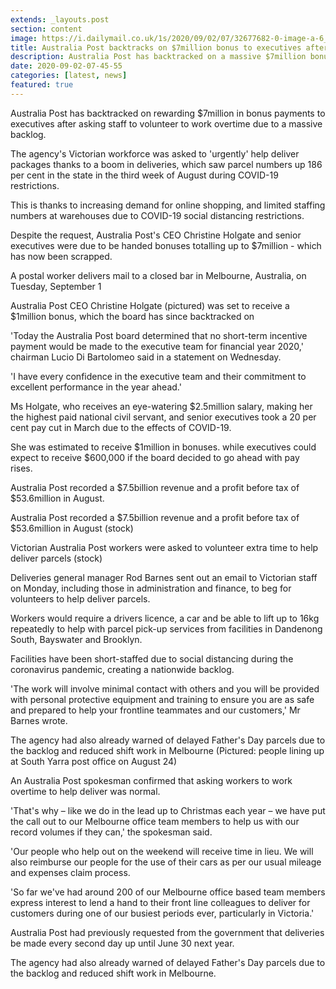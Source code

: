 ```yaml
---
extends: _layouts.post
section: content
image: https://i.dailymail.co.uk/1s/2020/09/02/07/32677682-0-image-a-6_1599027989473.jpg 
title: Australia Post backtracks on $7million bonus to executives after asking employees to work overtime 
description: Australia Post has backtracked on a massive $7million bonus payment to executives after asking its Victorian employees to volunteer to work overtime. 
date: 2020-09-02-07-45-55 
categories: [latest, news] 
featured: true 
--- 
```

Australia Post has backtracked on rewarding $7million in bonus payments to executives after asking staff to volunteer to work overtime due to a massive backlog.

The agency's Victorian workforce was asked to 'urgently' help deliver packages thanks to a boom in deliveries, which saw parcel numbers up 186 per cent in the state in the third week of August during COVID-19 restrictions. 

This is thanks to increasing demand for online shopping, and limited staffing numbers at warehouses due to COVID-19 social distancing restrictions. 

Despite the request, Australia Post's CEO Christine Holgate and senior executives were due to be handed bonuses totalling up to $7million - which has now been scrapped.

A postal worker delivers mail to a closed bar in Melbourne, Australia, on Tuesday, September 1

 Australia Post CEO Christine Holgate (pictured) was set to receive a $1million bonus, which the board has since backtracked on

'Today the Australia Post board determined that no short-term incentive payment would be made to the executive team for financial year 2020,' chairman Lucio Di Bartolomeo said in a statement on Wednesday.

'I have every confidence in the executive team and their commitment to excellent performance in the year ahead.'

Ms Holgate, who receives an eye-watering $2.5million salary, making her the highest paid national civil servant, and senior executives took a 20 per cent pay cut in March due to the effects of COVID-19. 

She was estimated to receive $1million in bonuses. while executives could expect to receive $600,000 if the board decided to go ahead with pay rises.  

Australia Post recorded a $7.5billion revenue and a profit before tax of $53.6million in August.   

Australia Post recorded a $7.5billion revenue and a profit before tax of $53.6million in August (stock) 

Victorian Australia Post workers were asked to volunteer extra time to help deliver parcels (stock)

Deliveries general manager Rod Barnes sent out an email to Victorian staff on Monday, including those in administration and finance, to beg for volunteers to help deliver parcels.

Workers would require a drivers licence, a car and be able to lift up to 16kg repeatedly to help with parcel pick-up services from facilities in Dandenong South, Bayswater and Brooklyn.

Facilities have been short-staffed due to social distancing during the coronavirus pandemic, creating a nationwide backlog.

'The work will involve minimal contact with others and you will be provided with personal protective equipment and training to ensure you are as safe and prepared to help your frontline teammates and our customers,' Mr Barnes wrote.

The agency had also already warned of delayed Father's Day parcels due to the backlog and reduced shift work in Melbourne (Pictured: people lining up at South Yarra post office on August 24)

An Australia Post spokesman confirmed that asking workers to work overtime to help deliver was normal.

'That's why – like we do in the lead up to Christmas each year – we have put the call out to our Melbourne office team members to help us with our record volumes if they can,' the spokesman said. 

'Our people who help out on the weekend will receive time in lieu. We will also reimburse our people for the use of their cars as per our usual mileage and expenses claim process.

'So far we've had around 200 of our Melbourne office based team members express interest to lend a hand to their front line colleagues to deliver for customers during one of our busiest periods ever, particularly in Victoria.'

Australia Post had previously requested from the government that deliveries be made every second day up until June 30 next year.

The agency had also already warned of delayed Father's Day parcels due to the backlog and reduced shift work in Melbourne. 

